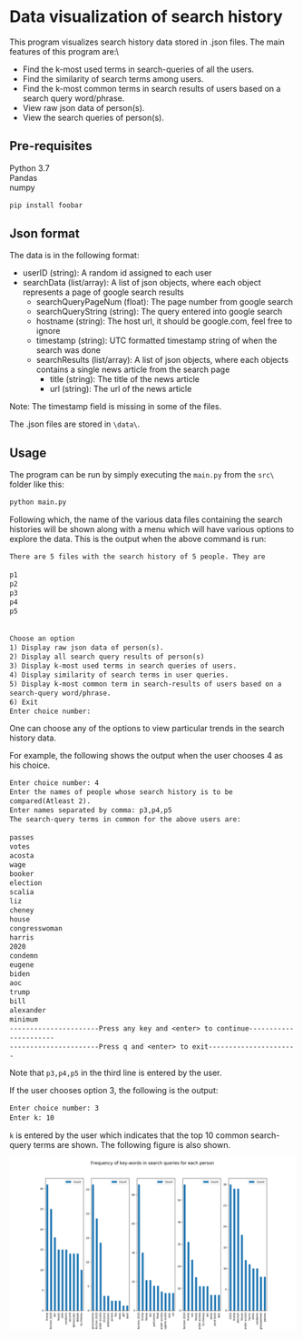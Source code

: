 # Data visualization of search history

This program visualizes search history data stored in .json files. The main features of this program are:\
* Find the k-most used terms in search-queries of all the users.
* Find the similarity of search terms among users.
* Find the k-most common terms in search results of users based on a search query word/phrase.
* View raw json data of person(s).
* View the search queries of person(s).
 

## Pre-requisites

Python 3.7\
Pandas\
numpy

```bash
pip install foobar
```
## Json format
The data is in the following format:
* userID (string): A random id assigned to each user
* searchData (list/array): A list of json objects, where each object represents a page of google search results
  * searchQueryPageNum (float): The page number from google search 
  * searchQueryString (string): The query entered into google search
  * hostname (string): The host url, it should be google.com, feel free to ignore
  * timestamp (string): UTC formatted timestamp string of when the search was done
  * searchResults (list/array): A list of json objects, where each objects contains a single news article from the search page
    - title (string): The title of the news article
    - url (string): The url of the news article

Note: The timestamp field is missing in some of the files.

The .json files are stored in `\data\`.

## Usage
The program can be run by simply executing the `main.py` from the `src\` folder like this:
```python
python main.py
```
Following which, the name of the various data files containing the search histories will be shown along with a menu which will have various options to explore the data. This is the output when the above command is  run:
```shell
There are 5 files with the search history of 5 people. They are

p1
p2
p3
p4
p5


Choose an option
1) Display raw json data of person(s).
2) Display all search query results of person(s)
3) Display k-most used terms in search queries of users.
4) Display similarity of search terms in user queries.
5) Display k-most common term in search-results of users based on a search-query word/phrase.
6) Exit
Enter choice number:
```

One can choose any of the options to view particular trends in the search history data.

For example, the following shows the output when the user chooses 4 as his choice.

```shell
Enter choice number: 4
Enter the names of people whose search history is to be compared(Atleast 2).
Enter names separated by comma: p3,p4,p5
The search-query terms in common for the above users are:

passes
votes
acosta
wage
booker
election
scalia
liz
cheney
house
congresswoman
harris
2020
condemn
eugene
biden
aoc
trump
bill
alexander
minimum
----------------------Press any key and <enter> to continue----------------------
----------------------Press q and <enter> to exit----------------------
```
Note that `p3,p4,p5` in the third line is entered by the user.

If the user chooses option 3, the following is the output:
```bash
Enter choice number: 3
Enter k: 10
```
`k` is entered by the user which indicates that the top 10 common search-query terms are shown. The following figure is also shown.

![Image](images/query_common.png)

